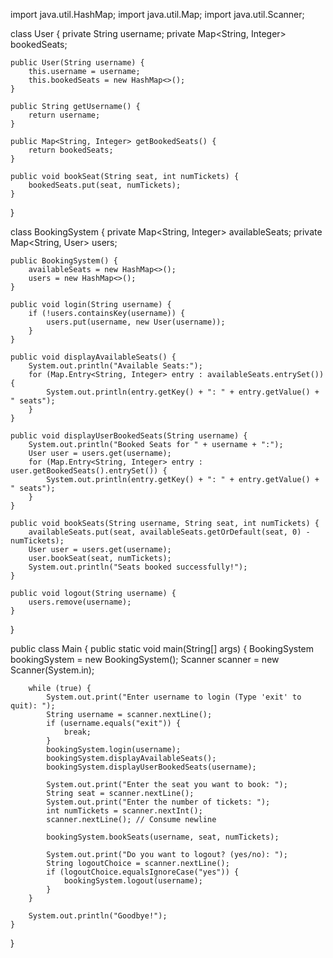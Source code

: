 import java.util.HashMap;
import java.util.Map;
import java.util.Scanner;

class User {
    private String username;
    private Map<String, Integer> bookedSeats;

    public User(String username) {
        this.username = username;
        this.bookedSeats = new HashMap<>();
    }

    public String getUsername() {
        return username;
    }

    public Map<String, Integer> getBookedSeats() {
        return bookedSeats;
    }

    public void bookSeat(String seat, int numTickets) {
        bookedSeats.put(seat, numTickets);
    }
}

class BookingSystem {
    private Map<String, Integer> availableSeats;
    private Map<String, User> users;

    public BookingSystem() {
        availableSeats = new HashMap<>();
        users = new HashMap<>();
    }

    public void login(String username) {
        if (!users.containsKey(username)) {
            users.put(username, new User(username));
        }
    }

    public void displayAvailableSeats() {
        System.out.println("Available Seats:");
        for (Map.Entry<String, Integer> entry : availableSeats.entrySet()) {
            System.out.println(entry.getKey() + ": " + entry.getValue() + " seats");
        }
    }

    public void displayUserBookedSeats(String username) {
        System.out.println("Booked Seats for " + username + ":");
        User user = users.get(username);
        for (Map.Entry<String, Integer> entry : user.getBookedSeats().entrySet()) {
            System.out.println(entry.getKey() + ": " + entry.getValue() + " seats");
        }
    }

    public void bookSeats(String username, String seat, int numTickets) {
        availableSeats.put(seat, availableSeats.getOrDefault(seat, 0) - numTickets);
        User user = users.get(username);
        user.bookSeat(seat, numTickets);
        System.out.println("Seats booked successfully!");
    }

    public void logout(String username) {
        users.remove(username);
    }
}

public class Main {
    public static void main(String[] args) {
        BookingSystem bookingSystem = new BookingSystem();
        Scanner scanner = new Scanner(System.in);

        while (true) {
            System.out.print("Enter username to login (Type 'exit' to quit): ");
            String username = scanner.nextLine();
            if (username.equals("exit")) {
                break;
            }
            bookingSystem.login(username);
            bookingSystem.displayAvailableSeats();
            bookingSystem.displayUserBookedSeats(username);

            System.out.print("Enter the seat you want to book: ");
            String seat = scanner.nextLine();
            System.out.print("Enter the number of tickets: ");
            int numTickets = scanner.nextInt();
            scanner.nextLine(); // Consume newline

            bookingSystem.bookSeats(username, seat, numTickets);

            System.out.print("Do you want to logout? (yes/no): ");
            String logoutChoice = scanner.nextLine();
            if (logoutChoice.equalsIgnoreCase("yes")) {
                bookingSystem.logout(username);
            }
        }

        System.out.println("Goodbye!");
    }
}
